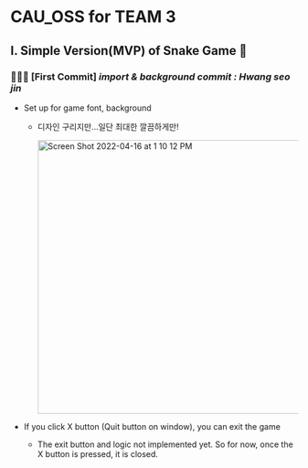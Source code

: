 # CAU_OSS for TEAM 3

## I. Simple Version(MVP) of Snake Game 🐍

### 👩🏻‍💻 [First Commit] *import & background commit : Hwang seo jin*

- Set up for game font, background
  
  - 디자인 구리지만...일단 최대한 깔끔하게만!      



    <img width="479" alt="Screen Shot 2022-04-16 at 1 10 12 PM" src="https://user-images.githubusercontent.com/63195670/163660882-4f0a2def-5687-463a-bfe2-c5be1838c2f7.png">      

- If you click X button (Quit button on window), you can exit the game

  - The exit button and logic not implemented yet. So for now, once the X button is pressed, it is closed.

